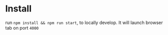 # Install

run ```npm install && npm run start```, to locally develop. It will launch browser tab on port `4000`
